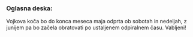 ### Oglasna deska:

Vojkova koča bo do konca meseca maja odprta ob sobotah in nedeljah, 
z junijem pa bo začela obratovati po ustaljenem odpiralnem času. 
Vabljeni!
<!-- **Denarna pomoč pri obnovi Vojkove koče na Nanosu:**
<a class="btn" href="/documents/prosnja-za-obnovo-2018-Vojkova-koca.doc">
    <button class="btn btn-primary btn-lg get-started-btn">Prošnja za denarno pomoč</button>
</a>
<a class="btn" href="/documents/donacije_dohodnine_2018_obrazec.doc">
    <button class="btn btn-primary btn-lg get-started-btn">Donacija dela dohodnine</button>
</a> -->


